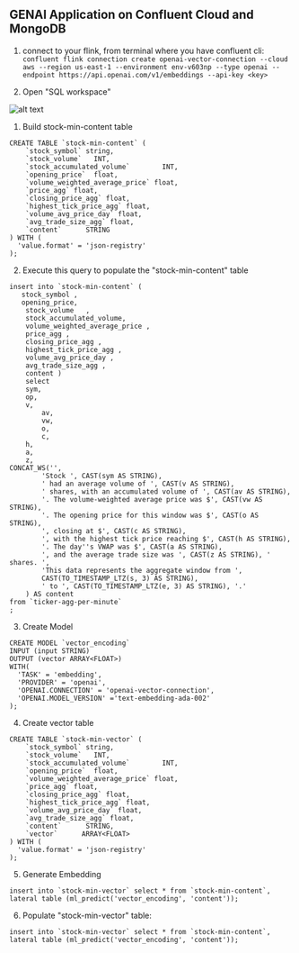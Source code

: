 ## GENAI Application on Confluent Cloud and MongoDB


1. connect to your flink, from terminal where you have confluent cli:
```confluent flink connection create openai-vector-connection --cloud aws --region us-east-1 --environment env-v603np --type openai --endpoint https://api.openai.com/v1/embeddings --api-key <key>```

1. Open "SQL workspace"

![alt text](/images/image-1.png) 

1. Build stock-min-content table
```
CREATE TABLE `stock-min-content` (
    `stock_symbol` string,                 
    `stock_volume`   INT,                         
    `stock_accumulated_volume`        INT,                         
    `opening_price`  float,                      
    `volume_weighted_average_price` float,
    `price_agg` float,
    `closing_price_agg` float,
    `highest_tick_price_agg` float,
    `volume_avg_price_day` float,
    `avg_trade_size_agg` float,
    `content`      STRING
) WITH (
  'value.format' = 'json-registry'
);
```

2. Execute this query to populate the "stock-min-content" table
```
insert into `stock-min-content` (
   stock_symbol ,      
   opening_price,           
    stock_volume   ,                         
    stock_accumulated_volume,                                             
    volume_weighted_average_price ,
    price_agg ,
    closing_price_agg ,
    highest_tick_price_agg ,
    volume_avg_price_day ,
    avg_trade_size_agg ,
    content )
    select 
    sym,
    op,
    v, 
		av, 
		vw, 
		o,
		c, 
    h,
    a,
    z,     
CONCAT_WS('', 
        'Stock ', CAST(sym AS STRING), 
        ' had an average volume of ', CAST(v AS STRING), 
        ' shares, with an accumulated volume of ', CAST(av AS STRING), 
        '. The volume-weighted average price was $', CAST(vw AS STRING), 
        '. The opening price for this window was $', CAST(o AS STRING), 
        ', closing at $', CAST(c AS STRING), 
        ', with the highest tick price reaching $', CAST(h AS STRING), 
        '. The day''s VWAP was $', CAST(a AS STRING), 
        ', and the average trade size was ', CAST(z AS STRING), ' shares. ',
        'This data represents the aggregate window from ', 
        CAST(TO_TIMESTAMP_LTZ(s, 3) AS STRING), 
        ' to ', CAST(TO_TIMESTAMP_LTZ(e, 3) AS STRING), '.'
    ) AS content
from `ticker-agg-per-minute`
;
```
3. Create Model
``` 
CREATE MODEL `vector_encoding`
INPUT (input STRING)
OUTPUT (vector ARRAY<FLOAT>)
WITH(
  'TASK' = 'embedding',
  'PROVIDER' = 'openai',
  'OPENAI.CONNECTION' = 'openai-vector-connection',
  'OPENAI.MODEL_VERSION' ='text-embedding-ada-002'
);
```

4. Create vector table
```
CREATE TABLE `stock-min-vector` (
    `stock_symbol` string,                 
    `stock_volume`   INT,                         
    `stock_accumulated_volume`        INT,                         
    `opening_price`  float,                      
    `volume_weighted_average_price` float,
    `price_agg` float,
    `closing_price_agg` float,
    `highest_tick_price_agg` float,
    `volume_avg_price_day` float,
    `avg_trade_size_agg` float,
    `content`      STRING,
    `vector`      ARRAY<FLOAT>
) WITH (
  'value.format' = 'json-registry'
);
```


5. Generate Embedding
```
insert into `stock-min-vector` select * from `stock-min-content`, lateral table (ml_predict('vector_encoding', 'content'));
```   

6. Populate "stock-min-vector" table:
```
insert into `stock-min-vector` select * from `stock-min-content`, lateral table (ml_predict('vector_encoding', 'content'));
```